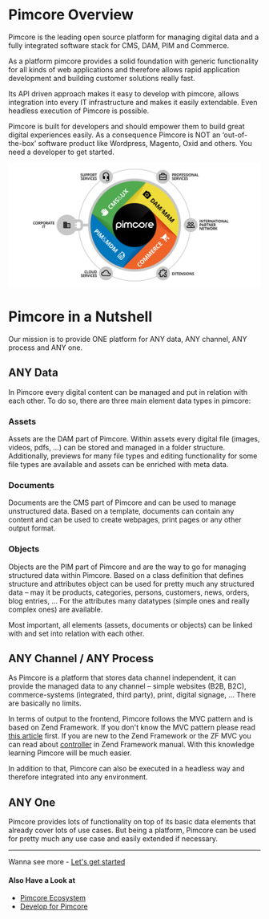 # Pimcore Overview
Pimcore is the leading open source platform for managing digital data and a fully integrated software stack for CMS, DAM, PIM 
and Commerce. 

As a platform pimcore provides a solid foundation with generic functionality for all kinds of web applications and therefore 
allows rapid application development and building customer solutions really fast. 

Its API driven approach makes it easy to develop with pimcore, allows integration into every IT infrastructure and makes it 
easily extendable. Even headless execution of Pimcore is possible. 

Pimcore is built for developers and should empower them to build great digital experiences easily. As a consequence Pimcore 
is NOT an ‘out-of-the-box’ software product like Wordpress, Magento, Oxid and others. You need a developer to get started. 

![Pimcore](../img/pimcore_basis.png)


# Pimcore in a Nutshell
Our mission is to provide ONE platform for ANY data, ANY channel, ANY process and ANY one. 


## ANY Data 
In Pimcore every digital content can be managed and put in relation with each other. To do so, there are three main element 
data types in pimcore:

### Assets
Assets are the DAM part of Pimcore. Within assets every digital file (images, videos, pdfs, …) can be stored and managed in 
a folder structure. Additionally, previews for many file types and editing functionality for some file types are available and 
assets can be enriched with meta data. 


### Documents
Documents are the CMS part of Pimcore and can be used to manage unstructured data. Based on a template, documents can contain 
any content and can be used to create webpages, print pages or any other output format. 


### Objects
Objects are the PIM part of Pimcore and are the way to go for managing structured data within Pimcore. Based on a class 
definition that defines structure and attributes object can be used for pretty much any structured data – may it be products, 
categories, persons, customers, news, orders, blog entries, … For the attributes many datatypes (simple ones and really 
complex ones) are available.  


Most important, all elements (assets, documents or objects) can be linked with and set into relation with each other.


## ANY Channel / ANY Process
As Pimcore is a platform that stores data channel independent, it can provide the managed data to any channel – simple 
websites (B2B, B2C), commerce-systems (integrated, third party), print, digital signage, … There are basically no limits. 

In terms of output to the frontend, Pimcore follows the MVC pattern and is based on Zend Framework. 
 If you don't know the MVC pattern please read [this article](http://en.wikipedia.org/wiki/Model%E2%80%93view%E2%80%93controller) 
 first.
If you are new to the Zend Framework or the ZF MVC you can read about 
[controller](http://framework.zend.com/manual/1.12/en/zend.controller.html) in Zend Framework manual. With this 
knowledge learning Pimcore will be much easier.

In addition to that, Pimcore can also be executed in a headless way and therefore integrated into any environment. 


## ANY One 
Pimcore provides lots of functionality on top of its basic data elements that already cover lots of use cases. 
But being a platform, Pimcore can be used for pretty much any use case and easily extended if necessary. 


-----
Wanna see more - [Let's get started](../01_Getting_Started/00_Installation.md)

#### Also Have a Look at 
* [Pimcore Ecosystem](./00_Pimcore_Ecosystem.md)
* [Develop for Pimcore](./01_Develop_for_Pimcore.md)